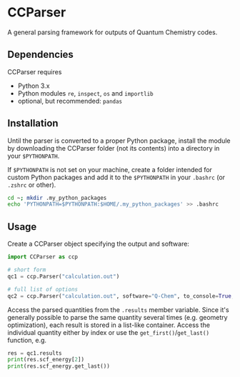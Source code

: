 # CCParser
A general parsing framework for outputs of Quantum Chemistry codes.

## Dependencies
CCParser requires
* Python 3.x
* Python modules `re`, `inspect`, `os` and `importlib`
* optional, but recommended: `pandas`

## Installation
Until the parser is converted to a proper Python package, install the module by
downloading the CCParser folder (not its contents) into a directory in your `$PYTHONPATH`.

If `$PYTHONPATH` is not set on your machine, create a folder intended for custom Python packages
and add it to the `$PYTHONPATH` in your `.bashrc` (or `.zshrc` or other).
```bash
cd ~; mkdir .my_python_packages
echo 'PYTHONPATH=$PYTHONPATH:$HOME/.my_python_packages' >> .bashrc
```

## Usage
Create a CCParser object specifying the output and software:
```python
import CCParser as ccp

# short form
qc1 = ccp.Parser("calculation.out")

# full list of options
qc2 = ccp.Parser("calculation.out", software="Q-Chem", to_console=True, to_file=False, log_file="CCParser.log", to_json=False, json_file="CCParser.json")
```
Access the parsed quantities from the `.results` member variable. Since it's
generally possible to parse the same quantity several times (e.g. geometry optimization),
each result is stored in a list-like container. Access the individual quantity either
by index or use the `get_first()`/`get_last()` function, e.g.
```python
res = qc1.results
print(res.scf_energy[2])
print(res.scf_energy.get_last())
```
